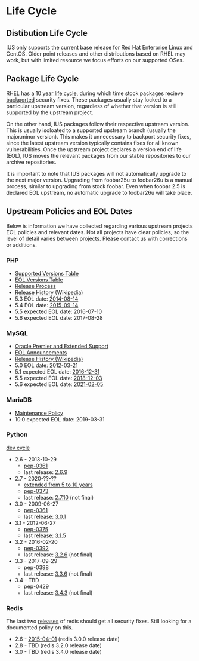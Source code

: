 # Life Cycle

## Distibution Life Cycle

IUS only supports the current base release for Red Hat Enterprise Linux and
CentOS.  Older point releases and other distributions based on RHEL may work,
but with limited resource we focus efforts on our supported OSes.

## Package Life Cycle

RHEL has a [10 year life cycle][1], during which time stock packages recieve
[backported][2] security fixes.  These packages usually stay locked to a
particular upstream version, regardless of whether that version is still
supported by the upstream project.

On the other hand, IUS packages follow their respective upstream version.  This
is usually isoloated to a supported upstream branch (usually the major.minor
version).  This makes it unnecessary to backport security fixes, since the
latest upstream version typically contains fixes for all known vulnerabilities.
Once the upstream project declares a version end of life (EOL), IUS moves the
relevant packages from our stable repositories to our archive repositories.

It is important to note that IUS packages will not automatically upgrade to the
next major version.  Upgrading from foobar25u to foobar26u is a manual process,
similar to upgrading from stock foobar.  Even when foobar 2.5 is declared EOL
upstream, no automatic upgrade to foobar26u will take place.

## Upstream Policies and EOL Dates

Below is information we have collected regarding various upstream projects EOL
policies and relevant dates.  Not all projects have clear policies, so the
level of detail varies between projects.  Please contact us with corrections or
additions.

### PHP

* [Supported Versions Table][3]
* [EOL Versions Table][4]
* [Release Process][5]
* [Release History (Wikipedia)][6]
* 5.3 EOL date: [2014-08-14][7]
* 5.4 EOL date: [2015-09-14][8]
* 5.5 expected EOL date: 2016-07-10
* 5.6 expected EOL date: 2017-08-28

### MySQL

* [Oracle Premier and Extended Support][9]
* [EOL Announcements][10]
* [Release History (Wikipedia)][11]
* 5.0 EOL date: [2012-03-21][12]
* 5.1 expected EOL date: [2016-12-31][13]
* 5.5 expected EOL date: [2018-12-03][14]
* 5.6 expected EOL date: [2021-02-05][15]

### MariaDB

* [Maintenance Policy][16]
* 10.0 expected EOL date: 2019-03-31

### Python

[dev cycle](https://docs.python.org/devguide/devcycle.html)

* 2.6 - 2013-10-29
    * [pep-0361](https://www.python.org/dev/peps/pep-0361/)
    * last release: [2.6.9](https://www.python.org/download/releases/2.6.9/)
* 2.7 - 2020-??-??
    * [extended from 5 to 10 years](https://hg.python.org/peps/rev/76d43e52d978)
    * [pep-0373](https://www.python.org/dev/peps/pep-0373/)
    * last release: [2.7.10](https://www.python.org/downloads/release/python-2710/) (not final)
* 3.0 - 2009-06-27
    * [pep-0361](https://www.python.org/dev/peps/pep-0361/)
    * last release: [3.0.1](https://www.python.org/download/releases/3.0.1/)
* 3.1 - 2012-06-27
    * [pep-0375](https://www.python.org/dev/peps/pep-0375/)
    * last release: [3.1.5](https://www.python.org/downloads/release/python-315/)
* 3.2 - 2016-02-20
    * [pep-0392](https://www.python.org/dev/peps/pep-0392/)
    * last release: [3.2.6](https://www.python.org/downloads/release/python-326/) (not final)
* 3.3 - 2017-09-29
    * [pep-0398](https://www.python.org/dev/peps/pep-0398/)
    * last release: [3.3.6](https://www.python.org/downloads/release/python-336/) (not final)
* 3.4 - TBD
    * [pep-0429](https://www.python.org/dev/peps/pep-0429/)
    * last release: [3.4.3](https://www.python.org/downloads/release/python-343/) (not final)

### Redis

The last two [releases](http://redis.io/download) of redis should get all security fixes.  Still looking for a documented policy on this.

* 2.6 - [2015-04-01](https://github.com/antirez/redis/blob/7ae1d4d6f50fa627a32eee261743d41d64a13e96/00-RELEASENOTES#L36) (redis 3.0.0 release date)
* 2.8 - TBD (redis 3.2.0 release date)
* 3.0 - TBD (redis 3.4.0 release date)

[1]: https://access.redhat.com/support/policy/updates/errata/
[2]: https://access.redhat.com/security/updates/backporting
[3]: http://php.net/supported-versions.php
[4]: http://php.net/eol.php
[5]: https://wiki.php.net/rfc/releaseprocess
[6]: http://en.wikipedia.org/wiki/PHP#Release_history
[7]: http://php.net/archive/2014.php#id2014-08-14-1
[8]: http://php.net/archive/2015.php#id2015-09-04-4
[9]: http://www.mysql.com/support/
[10]: http://www.mysql.com/support/eol-notice.html
[11]: https://en.wikipedia.org/wiki/MySQL#Versions
[12]: http://dev.mysql.com/doc/relnotes/mysql/5.0/en/news-5-0-96.html
[13]: http://dev.mysql.com/doc/relnotes/mysql/5.1/en/
[14]: http://dev.mysql.com/doc/relnotes/mysql/5.5/en/
[15]: http://dev.mysql.com/doc/relnotes/mysql/5.6/en/
[16]: https://mariadb.com/kb/en/mariadb/mariadb-maintenance-policy/
